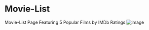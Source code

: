 # Movie-List
Movie-List Page Featuring 5 Popular Films by IMDb Ratings
![image](https://github.com/user-attachments/assets/20a050b9-9c45-4050-a7f9-a19ab78d2594)
